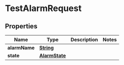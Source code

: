 

# TestAlarmRequest


## Properties

| Name | Type | Description | Notes |
|------------ | ------------- | ------------- | -------------|
|**alarmName** | [**String**](String.md) |  |  |
|**state** | [**AlarmState**](AlarmState.md) |  |  |



